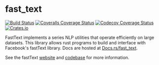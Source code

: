 # fast_text

[![Build Status](https://travis-ci.org/DominicBurkart/fast_text.svg?branch=master)](https://travis-ci.org/DominicBurkart/fast_text)
[![Coveralls Coverage Status](https://coveralls.io/repos/github/DominicBurkart/fast_text/badge.svg)](https://coveralls.io/github/DominicBurkart/fast_text)
[![Codecov Coverage Status](https://codecov.io/gh/DominicBurkart/fast_text/branch/master/graphs/badge.svg)](https://codecov.io/gh/DominicBurkart/fast_text)
[![Crates.io](https://img.shields.io/crates/v/fast_text.svg)](https://crates.io/crates/fast_text)

FastText implements a series NLP utilities that operate efficiently on
large datasets. This library allows rust programs to build and interface
 with Facebook's fastText library. Docs are hosted at [Docs.rs/fast_text](https://docs.rs/fast_text).

See the fastText [website](https://fasttext.cc/) and [codebase](https://github.com/facebookresearch/fastText) for more information.